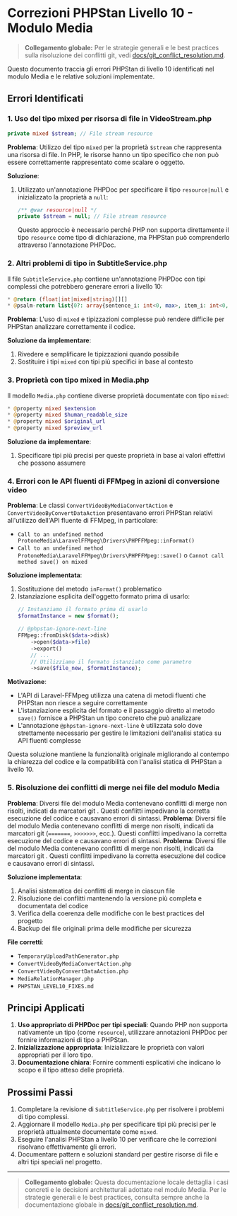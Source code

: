 # Correzioni PHPStan Livello 10 - Modulo Media

> **Collegamento globale:** Per le strategie generali e le best practices sulla risoluzione dei conflitti git, vedi [docs/git_conflict_resolution.md](../../../../docs/git_conflict_resolution.md).

Questo documento traccia gli errori PHPStan di livello 10 identificati nel modulo Media e le relative soluzioni implementate.

## Errori Identificati

### 1. Uso del tipo mixed per risorsa di file in VideoStream.php

```php
private mixed $stream; // File stream resource
```

**Problema**: Utilizzo del tipo `mixed` per la proprietà `$stream` che rappresenta una risorsa di file. In PHP, le risorse hanno un tipo specifico che non può essere correttamente rappresentato come scalare o oggetto.

**Soluzione**:
1. Utilizzato un'annotazione PHPDoc per specificare il tipo `resource|null` e inizializzato la proprietà a `null`:
   ```php
   /** @var resource|null */
   private $stream = null; // File stream resource
   ```

   Questo approccio è necessario perché PHP non supporta direttamente il tipo `resource` come tipo di dichiarazione, ma PHPStan può comprenderlo attraverso l'annotazione PHPDoc.

### 2. Altri problemi di tipo in SubtitleService.php

Il file `SubtitleService.php` contiene un'annotazione PHPDoc con tipi complessi che potrebbero generare errori a livello 10:

```php
* @return (float|int|mixed|string)[][]
* @psalm-return list{0?: array{sentence_i: int<0, max>, item_i: int<0, max>, start: float|int, end: float|int, time: string, text: mixed},...}
```

**Problema**: L'uso di `mixed` e tipizzazioni complesse può rendere difficile per PHPStan analizzare correttamente il codice.

**Soluzione da implementare**:
1. Rivedere e semplificare le tipizzazioni quando possibile
2. Sostituire i tipi `mixed` con tipi più specifici in base al contesto

### 3. Proprietà con tipo mixed in Media.php

Il modello `Media.php` contiene diverse proprietà documentate con tipo `mixed`:

```php
* @property mixed $extension
* @property mixed $human_readable_size
* @property mixed $original_url
* @property mixed $preview_url
```

**Soluzione da implementare**:
1. Specificare tipi più precisi per queste proprietà in base ai valori effettivi che possono assumere

### 4. Errori con le API fluenti di FFMpeg in azioni di conversione video

**Problema**: Le classi `ConvertVideoByMediaConvertAction` e `ConvertVideoByConvertDataAction` presentavano errori PHPStan relativi all'utilizzo dell'API fluente di FFMpeg, in particolare:
- `Call to an undefined method ProtoneMedia\LaravelFFMpeg\Drivers\PHPFFMpeg::inFormat()`
- `Call to an undefined method ProtoneMedia\LaravelFFMpeg\Drivers\PHPFFMpeg::save()` o `Cannot call method save() on mixed`

**Soluzione implementata**:
1. Sostituzione del metodo `inFormat()` problematico
2. Istanziazione esplicita dell'oggetto formato prima di usarlo:
   ```php
   // Instanziamo il formato prima di usarlo
   $formatInstance = new $format();
   
   // @phpstan-ignore-next-line
   FFMpeg::fromDisk($data->disk)
       ->open($data->file)
       ->export()
       // ...
       // Utilizziamo il formato istanziato come parametro
       ->save($file_new, $formatInstance);
   ```

**Motivazione**:
- L'API di Laravel-FFMpeg utilizza una catena di metodi fluenti che PHPStan non riesce a seguire correttamente
- L'istanziazione esplicita del formato e il passaggio diretto al metodo `save()` fornisce a PHPStan un tipo concreto che può analizzare
- L'annotazione `@phpstan-ignore-next-line` è utilizzata solo dove strettamente necessario per gestire le limitazioni dell'analisi statica su API fluenti complesse

Questa soluzione mantiene la funzionalità originale migliorando al contempo la chiarezza del codice e la compatibilità con l'analisi statica di PHPStan a livello 10.

### 5. Risoluzione dei conflitti di merge nei file del modulo Media

**Problema**: Diversi file del modulo Media contenevano conflitti di merge non risolti, indicati da marcatori git . Questi conflitti impedivano la corretta esecuzione del codice e causavano errori di sintassi.
**Problema**: Diversi file del modulo Media contenevano conflitti di merge non risolti, indicati da marcatori git (`=======`, `>>>>>>>`, ecc.). Questi conflitti impedivano la corretta esecuzione del codice e causavano errori di sintassi.
**Problema**: Diversi file del modulo Media contenevano conflitti di merge non risolti, indicati da marcatori git . Questi conflitti impedivano la corretta esecuzione del codice e causavano errori di sintassi.

**Soluzione implementata**:
1. Analisi sistematica dei conflitti di merge in ciascun file
2. Risoluzione dei conflitti mantenendo la versione più completa e documentata del codice
3. Verifica della coerenza delle modifiche con le best practices del progetto
4. Backup dei file originali prima delle modifiche per sicurezza

**File corretti**:
- `TemporaryUploadPathGenerator.php`
- `ConvertVideoByMediaConvertAction.php`
- `ConvertVideoByConvertDataAction.php`
- `MediaRelationManager.php`
- `PHPSTAN_LEVEL10_FIXES.md`

## Principi Applicati

1. **Uso appropriato di PHPDoc per tipi speciali**: Quando PHP non supporta nativamente un tipo (come `resource`), utilizzare annotazioni PHPDoc per fornire informazioni di tipo a PHPStan.
2. **Inizializzazione appropriata**: Inizializzare le proprietà con valori appropriati per il loro tipo.
3. **Documentazione chiara**: Fornire commenti esplicativi che indicano lo scopo e il tipo atteso delle proprietà.

## Prossimi Passi

1. Completare la revisione di `SubtitleService.php` per risolvere i problemi di tipo complessi.
2. Aggiornare il modello `Media.php` per specificare tipi più precisi per le proprietà attualmente documentate come `mixed`.
3. Eseguire l'analisi PHPStan a livello 10 per verificare che le correzioni risolvano effettivamente gli errori.
4. Documentare pattern e soluzioni standard per gestire risorse di file e altri tipi speciali nel progetto.

---

> **Collegamento globale:** Questa documentazione locale dettaglia i casi concreti e le decisioni architetturali adottate nel modulo Media. Per le strategie generali e le best practices, consulta sempre anche la documentazione globale in [docs/git_conflict_resolution.md](../../../../docs/git_conflict_resolution.md). 
